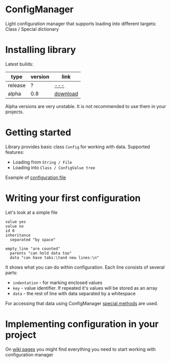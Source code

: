 # ConfigManager
Light configuration manager that supports loading into different targets: Class / Special dictionary

# Installing library
Latest builds:

| type    | version | link       |
|---------|---------|------------|
| release | ?       | [---](#) |
| alpha   | 0.8     | [download](https://github.com/Mikhail158/ConfigManager/releases/tag/v0.8a) |

Alpha versions are very unstable. It is not recommended to use them in your projects.

# Getting started
Library provides basic class ```Config``` for working with data.
Supported features:
  - Loading from ```String / File```
  - Loading into ```Class / ConfigValue tree```

Example of [configuration file](#)

# Writing your first configuration

Let's look at a simple file
```
value yes
value no
id 0
inheritance
  separated "by space"

empty_line "are counted"
  parents "can hold data too"
  data "can have tabs:\tand new lines:\n"
```
It shows what you can do within configuration.
Each line consists of several parts:
  - ```indentation``` - for marking enclosed values
  - ```key``` - value identifier. If repeated it's values will be stored as an array
  - ```data``` - the rest of line with data separated by a whitespace

For accessing that data using ConfigManager [special methods](#) are used.

# Implementing configuration in your project
On [wiki pages](https://github.com/Mikhail158/ConfigManager/wiki) you might find everything you need to start working with configuration manager
